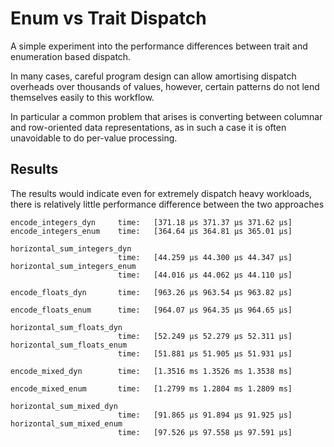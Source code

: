 # Enum vs Trait Dispatch

A simple experiment into the performance differences between trait and enumeration based dispatch.

In many cases, careful program design can allow amortising dispatch overheads over thousands of values, however,
certain patterns do not lend themselves easily to this workflow.

In particular a common problem that arises is converting between columnar and row-oriented data representations, as in 
such a case it is often unavoidable to do per-value processing.

## Results

The results would indicate even for extremely dispatch heavy workloads, there is relatively little performance difference 
between the two approaches

```
encode_integers_dyn     time:   [371.18 µs 371.37 µs 371.62 µs]
encode_integers_enum    time:   [364.64 µs 364.81 µs 365.01 µs]

horizontal_sum_integers_dyn
                        time:   [44.259 µs 44.300 µs 44.347 µs]
horizontal_sum_integers_enum
                        time:   [44.016 µs 44.062 µs 44.110 µs]

encode_floats_dyn       time:   [963.26 µs 963.54 µs 963.82 µs]

encode_floats_enum      time:   [964.07 µs 964.35 µs 964.65 µs]

horizontal_sum_floats_dyn
                        time:   [52.249 µs 52.279 µs 52.311 µs]
horizontal_sum_floats_enum
                        time:   [51.881 µs 51.905 µs 51.931 µs]

encode_mixed_dyn        time:   [1.3516 ms 1.3526 ms 1.3538 ms]

encode_mixed_enum       time:   [1.2799 ms 1.2804 ms 1.2809 ms]

horizontal_sum_mixed_dyn
                        time:   [91.865 µs 91.894 µs 91.925 µs]
horizontal_sum_mixed_enum
                        time:   [97.526 µs 97.558 µs 97.591 µs]
```
